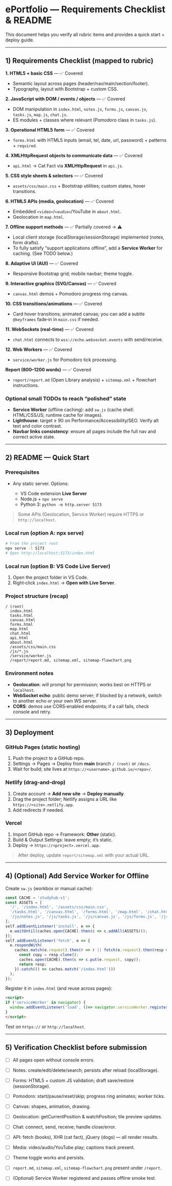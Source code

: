 # ePortfolio — Requirements Checklist & README

This document helps you verify all rubric items and provides a quick start + deploy guide.

---

## 1) Requirements Checklist (mapped to rubric)

**1. HTML5 + basic CSS** — ✅ Covered

* Semantic layout across pages (header/nav/main/section/footer).
* Typography, layout with Bootstrap + custom CSS.

**2. JavaScript with DOM / events / objects** — ✅ Covered

* DOM manipulation in `index.html`, `notes.js`, `forms.js`, `canvas.js`, `tasks.js`, `map.js`, `chat.js`.
* ES modules + classes where relevant (Pomodoro class in `tasks.js`).

**3. Operational HTML5 form** — ✅ Covered

* `forms.html` with HTML5 inputs (email, tel, date, url, password) + patterns + `required`.

**4. XMLHttpRequest objects to communicate data** — ✅ Covered

* `api.html` → Cat Fact via **XMLHttpRequest** in `api.js`.

**5. CSS style sheets & selectors** — ✅ Covered

* `assets/css/main.css` + Bootstrap utilities; custom states, hover transitions.

**6. HTML5 APIs (media, geolocation)** — ✅ Covered

* Embedded `<video>`/`<audio>`/YouTube in `about.html`.
* Geolocation in `map.html`.

**7. Offline support methods** — ✅ Partially covered → ⚠️

* Local client storage (localStorage/sessionStorage) implemented (notes, form drafts).
* To fully satisfy “support applications offline”, add a **Service Worker** for caching. (See TODO below.)

**8. Adaptive UI (AUI)** — ✅ Covered

* Responsive Bootstrap grid; mobile navbar; theme toggle.

**9. Interactive graphics (SVG/Canvas)** — ✅ Covered

* `canvas.html` demos + Pomodoro progress ring canvas.

**10. CSS transitions/animations** — ✅ Covered

* Card hover transitions; animated canvas; you can add a subtle `@keyframes` fade‑in in `main.css` if needed.

**11. WebSockets (real-time)** — ✅ Covered

* `chat.html` connects to `wss://echo.websocket.events` with send/receive.

**12. Web Workers** — ✅ Covered

* `service/worker.js` for Pomodoro tick processing.

**Report (800–1200 words)** — ✅ Covered

* `report/report.md` (Open Library analysis) + `sitemap.xml` + flowchart instructions.

### Optional small TODOs to reach “polished” state

* **Service Worker** (offline caching): add `sw.js` (cache shell: HTML/CSS/JS; runtime cache for images).
* **Lighthouse**: target ≥ 90 on Performance/Accessibility/SEO. Verify alt text and color contrast.
* **Navbar links consistency**: ensure all pages include the full nav and correct active state.

---

## 2) README — Quick Start

### Prerequisites

* Any static server. Options:

    * VS Code extension **Live Server**
    * Node.js + `npx serve`
    * Python 3: `python -m http.server 5173`

> Some APIs (Geolocation, Service Worker) require HTTPS or `http://localhost`.

### Local run (option A: npx serve)

```bash
# From the project root
npx serve -l 5173
# Open http://localhost:5173/index.html
```

### Local run (option B: VS Code Live Server)

1. Open the project folder in VS Code.
2. Right‑click `index.html` → **Open with Live Server**.

### Project structure (recap)

```
/ (root)
  index.html
  tasks.html
  canvas.html
  forms.html
  map.html
  chat.html
  api.html
  about.html
  /assets/css/main.css
  /js/*.js
  /service/worker.js
  /report/report.md, sitemap.xml, sitemap-flowchart.png
```

### Environment notes

* **Geolocation**: will prompt for permission; works best on HTTPS or `localhost`.
* **WebSocket echo**: public demo server; if blocked by a network, switch to another echo or your own WS server.
* **CORS**: demos use CORS‑enabled endpoints; if a call fails, check console and retry.

---

## 3) Deployment

### GitHub Pages (static hosting)

1. Push the project to a GitHub repo.
2. Settings → Pages → Deploy from **main** branch `/ (root)` or `/docs`.
3. Wait for build; site lives at `https://<username>.github.io/<repo>/`.

### Netlify (drag‑and‑drop)

1. Create account → **Add new site** → **Deploy manually**.
2. Drag the project folder; Netlify assigns a URL like `https://<site>.netlify.app`.
3. Add redirects if needed.

### Vercel

1. Import GitHub repo → Framework: **Other** (static).
2. Build & Output Settings: leave empty; it’s static.
3. Deploy → `https://<project>.vercel.app`.

> After deploy, update `report/sitemap.xml` with your actual URL.

---

## 4) (Optional) Add Service Worker for Offline

Create `sw.js` (workbox or manual cache):

```js
const CACHE = 'studyhub-v1';
const ASSETS = [
  '/', '/index.html', '/assets/css/main.css',
  '/tasks.html', '/canvas.html', '/forms.html', '/map.html', '/chat.html', '/api.html', '/about.html',
  '/js/notes.js', '/js/tasks.js', '/js/canvas.js', '/js/forms.js', '/js/map.js', '/js/chat.js', '/js/api.js',
];
self.addEventListener('install', e => {
  e.waitUntil(caches.open(CACHE).then(c => c.addAll(ASSETS)));
});
self.addEventListener('fetch', e => {
  e.respondWith(
    caches.match(e.request).then(r => r || fetch(e.request).then(resp => {
      const copy = resp.clone();
      caches.open(CACHE).then(c => c.put(e.request, copy));
      return resp;
    }).catch(() => caches.match('/index.html')))
  );
});
```

Register it in `index.html` (and reuse across pages):

```html
<script>
if ('serviceWorker' in navigator) {
  window.addEventListener('load', ()=> navigator.serviceWorker.register('/sw.js'));
}
</script>
```

Test on `https://` or `http://localhost`.

---

## 5) Verification Checklist before submission

* [ ] All pages open without console errors.
* [ ] Notes: create/edit/delete/search; persists after reload (localStorage).
* [ ] Forms: HTML5 + custom JS validation; draft save/restore (sessionStorage).
* [ ] Pomodoro: start/pause/reset/skip; progress ring animates; worker ticks.
* [ ] Canvas: shapes, animation, drawing.
* [ ] Geolocation: getCurrentPosition & watchPosition; tile preview updates.
* [ ] Chat: connect, send, receive; handle close/error.
* [ ] API: fetch (books), XHR (cat fact), jQuery (dogs) — all render results.
* [ ] Media: video/audio/YouTube play; captions track present.
* [ ] Theme toggle works and persists.
* [ ] `report.md`, `sitemap.xml`, `sitemap-flowchart.png` present under `/report`.
* [ ] (Optional) Service Worker registered and passes offline smoke test.

